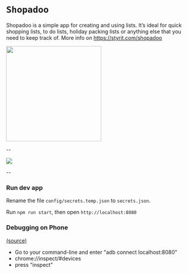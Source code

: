# `Shopadoo`

Shopadoo is a simple app for creating and using lists. It’s ideal for quick shopping lists, to do lists, holiday packing lists or anything else that you need to keep track of. More info on https://styrit.com/shopadoo

<a href="http://shopadoo.styrit.com/" target="_blank">
    <img src="https://styrit.com/images/shopadoo/web-badge.png" width="256" />
</a>

--

![](https://styrit.com/images/shopadoo/onboarding.jpg)

--

### Run dev app

Rename the file `config/secrets.temp.json` to `secrets.json`.

Run `npm run start`, then open `http://localhost:8080`

### Debugging on Phone

[(source)](https://dev.to/haideralipunjabi/testing-pwas-on-mobile-devices-during-development-22mm)

- Go to your command-line and enter "adb connect localhost:8080"
- chrome://inspect/#devices
- press "inspect"
